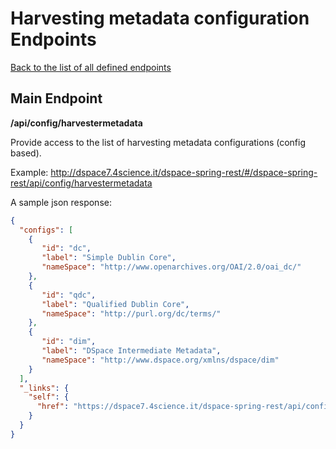 # Harvesting metadata configuration Endpoints
[Back to the list of all defined endpoints](endpoints.md)

## Main Endpoint
**/api/config/harvestermetadata**   

Provide access to the list of harvesting metadata configurations (config based).

Example: <http://dspace7.4science.it/dspace-spring-rest/#/dspace-spring-rest/api/config/harvestermetadata>


A sample json response:

```json
{
  "configs": [
    {
       "id": "dc",
       "label": "Simple Dublin Core",
       "nameSpace": "http://www.openarchives.org/OAI/2.0/oai_dc/"
    },
    {
       "id": "qdc",
       "label": "Qualified Dublin Core",
       "nameSpace": "http://purl.org/dc/terms/"
    },
    {
       "id": "dim",
       "label": "DSpace Intermediate Metadata",
       "nameSpace": "http://www.dspace.org/xmlns/dspace/dim"
    }
  ],
  "_links": {
    "self": {
      "href": "https://dspace7.4science.it/dspace-spring-rest/api/config/harvestermetadata"
    }
  }
}
```
